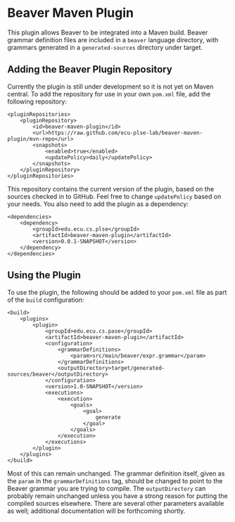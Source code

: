 # Beaver Maven Plugin

This plugin allows Beaver to be integrated into a Maven build. Beaver grammar definition files
are included in a `beaver` language directory, with grammars generated in a `generated-sources`
directory under target.

## Adding the Beaver Plugin Repository

Currently the plugin is still under development so it is not yet on Maven central. To add
the repository for use in your own `pom.xml` file, add the following repository:

```
<pluginRepositories>
    <pluginRepository>
        <id>beaver-maven-plugin</id>
        <url>https://raw.github.com/ecu-plse-lab/beaver-maven-plugin/mvn-repo</url>
        <snapshots>
            <enabled>true</enabled>
            <updatePolicy>daily</updatePolicy>
        </snapshots>
    </pluginRepository>
</pluginRepositories>

```

This repository contains the current version of the plugin, based on the sources checked
in to GitHub. Feel free to change `updatePolicy` based on your needs. You also need to
add the plugin as a dependency:

```
<dependencies>
    <dependency>
        <groupId>edu.ecu.cs.plse</groupId>
        <artifactId>beaver-maven-plugin</artifactId>
        <version>0.0.1-SNAPSHOT</version>
    </dependency>
</dependencies>
```

## Using the Plugin

To use the plugin, the following should be added to your `pom.xml` file as part of the
`build` configuration:

```
<build>
    <plugins>
        <plugin>
            <groupId>edu.ecu.cs.pase</groupId>
            <artifactId>beaver-maven-plugin</artifactId>
            <configuration>
                <grammarDefinitions>
                    <param>src/main/beaver/expr.grammar</param>
                </grammarDefinitions>
                <outputDirectory>target/generated-sources/beaver</outputDirectory>
            </configuration>
            <version>1.0-SNAPSHOT</version>
            <executions>
                <execution>
                    <goals>
                        <goal>
                            generate
                        </goal>
                    </goals>
                </execution>
            </executions>
        </plugin>
    </plugins>
</build>

```

Most of this can remain unchanged. The grammar definition itself, given as the `param` in the
`grammarDefinitions` tag, should be changed to point to the Beaver grammar you are trying
to compile. The `outputDirectory` can probably remain unchanged unless you have a strong
reason for putting the compiled sources elsewhere. There are several other parameters
available as well; additional documentation will be forthcoming shortly.
